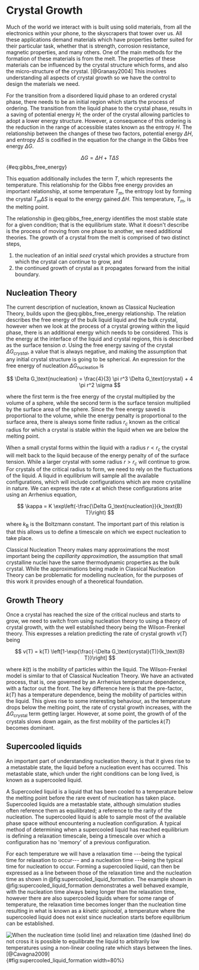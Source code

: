 # Crystal Growth

Much of the world we interact with is built using solid materials,
from all the electronics within your phone,
to the skyscrapers that tower over us.
All these applications demand materials which have properties
better suited for their particular task,
whether that is strength, corrosion resistance, magnetic properties, and many others.
One of the main methods for the formation of these materials is from the melt.
The properties of these materials can be influenced by
the crystal structure which forms,
and also the micro-structure of the crystal. [@Granasy2004]
This involves understanding all aspects of crystal growth
so we have the control to design the materials we need.

For the transition from a disordered liquid phase
to an ordered crystal phase,
there needs to be an initial region
which starts the process of ordering.
The transition from the liquid phase to the crystal phase,
results in a saving of potential energy $H$;
the order of the crystal allowing
particles to adopt a lower energy structure.
However, a consequence of this ordering
is the reduction in the range of accessible states
known as the entropy $H$.
The relationship between the changes of these two factors,
potential energy $\Delta H$, and
entropy $\Delta S$
is codified in the equation for
the change in the Gibbs free energy $\Delta G$.

$$ \Delta G = \Delta H + T \Delta S $$ {#eq:gibbs_free_energy}

This equation additionally includes the term $T$,
which represents the temperature.
This relationship for the Gibbs free energy
provides an important relationship,
at some temperature $T_m$,
the entropy lost by forming the crystal $T_m \Delta S$
is equal to the energy gained $\Delta H$.
This temperature, $T_m$, is the melting point.

The relationship in @eq:gibbs_free_energy
identifies the most stable state for a given condition;
that is the equilibrium state.
What it doesn't describe is the process
of moving from one phase to another,
we need additional theories.
The growth of a crystal from the melt
is comprised of two distinct steps,

1. the nucleation of an initial *seed* crystal
    which provides a structure from which
    the crystal can continue to grow, and
2. the continued growth of crystal as it
    propagates forward from the initial boundary.

## Nucleation Theory

The current description of nucleation,
known as Classical Nucleation Theory,
builds upon the @eq:gibbs_free_energy relationship.
The relation describes the free energy
of the bulk liquid liquid and the bulk crystal,
however when we look at the process of
a crystal growing within the liquid phase,
there is an additional energy
which needs to be considered.
This is the energy at the interface of
the liquid and crystal regions,
this is described as the surface tension $\sigma$.
Using the free energy saving of the crystal $\Delta G_{crystal}$,
a value that is always negative,
and making the assumption that
any initial crystal structure is going to be spherical.
An expression for the free energy of nucleation $\Delta G_\text{nucleation}$ is

$$ \Delta G_\text{nucleation} = \frac{4}{3} \pi r^3 \Delta G_\text{crystal} + 4 \pi r^2 \sigma $$

where the first term is the free energy of the crystal
multiplied by the volume of a sphere,
while the second term is the surface tension
multiplied by the surface area of the sphere.
Since the free energy saved is proportional to the volume,
while the energy penalty is proportional to the surface area,
there is always some finite radius $r_c$
known as the critical radius
for which a crystal is stable within the liquid
when we are below the melting point.

When a small crystal forms within the liquid
with a radius $r < r_c$
the crystal will melt back to the liquid
because of the energy penalty of of the surface tension.
While a larger crystal with some radius $r > r_c$
will continue to grow.
For crystals of the critical radius to form,
we need to rely on the fluctuations of the liquid.
A liquid in equilibrium will sample
all the available configurations,
which will include configurations which are
more crystalline in nature.
We can express the rate $\kappa$ at which these configurations
arise using an Arrhenius equation,

$$ \kappa = K \exp\left(-\frac{\Delta G_\text{nucleation}}{k_\text{B} T}\right) $$

where $k_\text{B}$ is the Boltzmann constant.
The important part of this relation is that this allows us
to define a timescale on which we expect nucleation to take place.

Classical Nucleation Theory makes many approximations
the most important being the *capillarity approximation*,
the assumption that small crystalline nuclei
have the same thermodynamic properties as the bulk crystal.
While the approximations being made in Classical Nucleation Theory
can be problematic for modelling nucleation,
for the purposes of this work
it provides enough of a theoretical foundation.

## Growth Theory

Once a crystal has reached the size of the
critical nucleus and starts to grow,
we need to switch from using nucleation theory
to using a theory of crystal growth,
with the well established theory being the Wilson-Frenkel theory.
This expresses a relation predicting
the rate of crystal growth $v(T)$ being

$$ v(T) = k(T) \left[1-\exp{\frac{-\Delta G_\text{crystal}(T)}{k_\text{B} T}}\right] $$

where $k(t)$ is the mobility of particles within the liquid.
The Wilson-Frenkel model is similar to that of Classical Nucleation Theory.
We have an activated process,
that is, one governed by an Arrhenius temperature dependence,
with a factor out the front.
The key difference here is that the pre-factor, $k(T)$
has a temperature dependence,
being the mobility of particles within the liquid.
This gives rise to some interesting behaviour,
as the temperature drops below the melting point,
the rate of crystal growth increases,
with the $\Delta G_\text{crystal}$ term getting larger.
However, at some point,
the growth of of the crystals slows down again,
as the first mobility of the particles $k(T)$
becomes dominant.

## Supercooled liquids

An important part of understanding nucleation theory,
is that it gives rise to a metastable state,
the liquid before a nucleation event has occurred.
This metastable state,
which under the right conditions can be long lived,
is known as a supercooled liquid.

A Supercooled liquid is a liquid
that has been cooled to a temperature below the melting point
before the rare event of nucleation has taken place.
Supercooled liquids are a metastable state,
although simulation studies often reference them as equilibrated;
a reference to the rarity of the nucleation.
The supercooled liquid is able to sample
most of the available phase space
without encountering a nucleation configuration.
A typical method of determining when a supercooled liquid
has reached equilibrium is defining a relaxation timescale,
being a timescale over which a configuration
has no 'memory' of a previous configuration.

For each temperature we will have a relaxation time
---being the typical time for relaxation to occur---
and a nucleation time
---being the typical time for nucleation to occur.
Forming a supercooled liquid,
can then be expressed as a line between those of
the relaxation time and the nucleation time
as shown in @fig:supercooled_liquid_formation.
The example shown in @fig:supercooled_liquid_formation
demonstrates a well behaved example,
with the nucleation time always
being longer than the relaxation time, however
there are also supercooled liquids
where for some range of temperature,
the relaxation time becomes longer than the nucleation time
resulting in what is known as a *kinetic spinodal*,
a temperature where the supercooled liquid does not exist
since nucleation starts before equilibrium can be established.

![When the nucleation time (solid line) and relaxation time (dashed line) do not cross
it is possible to equilibrate the liquid to arbitrarily low temperatures
using a non-linear cooling rate which stays between the lines.
[@Cavagna2009]](../placeholder_figure.png){#fig:supercooled_liquid_formation width=80%}
